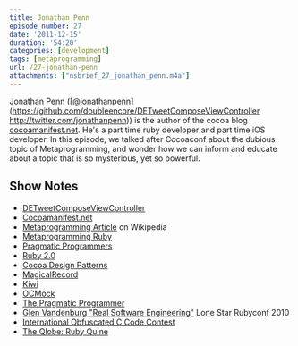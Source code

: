 ```yaml
---
title: Jonathan Penn
episode_number: 27
date: '2011-12-15'
duration: '54:20'
categories: [development]
tags: [metaprogramming]
url: /27-jonathan-penn
attachments: ["nsbrief_27_jonathan_penn.m4a"]
---
```


Jonathan Penn ([@jonathanpenn](https://github.com/doubleencore/DETweetComposeViewController
http://twitter.com/jonathanpenn)) is the author of the cocoa blog [cocoamanifest.net](http://cocoamanifest.net). He's a part time ruby developer and part time iOS developer. In this episode, we talked after Cocoaconf about the dubious topic of Metaprogramming, and wonder how we can inform and educate about a topic that is so mysterious, yet so powerful.

## Show Notes
- [DETweetComposeViewController](https://github.com/doubleencore/DETweetComposeViewController)
- [Cocoamanifest.net](http://cocoamanifest.net)
- [Metaprogramming Article](http://en.wikipedia.org/wiki/Metaprogramming) on Wikipedia
- [Metaprogramming Ruby](http://pragprog.com/book/ppmetr/metaprogramming-ruby)
- [Pragmatic Programmers](http://pragprog.com)
- [Ruby 2.0](http://www.rubyinside.com/ruby-2-0-implementation-work-begins-what-is-ruby-2-0-and-whats-new-5515.html)
- [Cocoa Design Patterns](http://www.amazon.com/Cocoa-Design-Patterns-Erik-Buck/dp/0321535022)
- [MagicalRecord](http://magicalrecord.com)
- [Kiwi](https://github.com/allending/Kiwi)
- [OCMock](http://ocmock.org)
- [The Pragmatic Programmer](http://pragprog.com/the-pragmatic-programmer)
- [Glen Vandenburg "Real Software Engineering"](http://confreaks.net/videos/282-lsrc2010-real-software-engineering) Lone Star Rubyconf 2010
- [International Obfuscated C Code Contest](http://www.ioccc.org)
- [The Qlobe: Ruby Quine](http://mamememo.blogspot.com/2010/09/qlobe.html)
